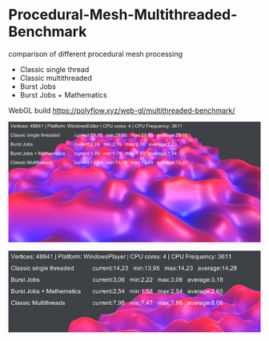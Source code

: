 # Procedural-Mesh-Multithreaded-Benchmark
comparison of different  procedural mesh processing
- Classic single thread
- Classic multithreaded
- Burst Jobs
- Burst Jobs + Mathematics

WebGL build https://polyflow.xyz/web-gl/multithreaded-benchmark/

![Alt text](/Screenshots/WinEditorCoreI5.jpg?raw=true "Core i5 3.5 x 4 Editor")


![Alt text](/Screenshots/WinPlayerCoreI5.jpg?raw=true "Core i5 3.5 x 4 Editor")